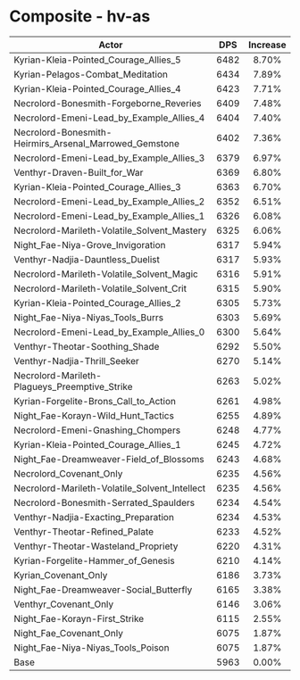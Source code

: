 # Composite - hv-as
| Actor | DPS | Increase |
|---|:---:|:---:|
|Kyrian-Kleia-Pointed_Courage_Allies_5|6482|8.70%|
|Kyrian-Pelagos-Combat_Meditation|6434|7.89%|
|Kyrian-Kleia-Pointed_Courage_Allies_4|6423|7.71%|
|Necrolord-Bonesmith-Forgeborne_Reveries|6409|7.48%|
|Necrolord-Emeni-Lead_by_Example_Allies_4|6404|7.40%|
|Necrolord-Bonesmith-Heirmirs_Arsenal_Marrowed_Gemstone|6402|7.36%|
|Necrolord-Emeni-Lead_by_Example_Allies_3|6379|6.97%|
|Venthyr-Draven-Built_for_War|6369|6.80%|
|Kyrian-Kleia-Pointed_Courage_Allies_3|6363|6.70%|
|Necrolord-Emeni-Lead_by_Example_Allies_2|6352|6.51%|
|Necrolord-Emeni-Lead_by_Example_Allies_1|6326|6.08%|
|Necrolord-Marileth-Volatile_Solvent_Mastery|6325|6.06%|
|Night_Fae-Niya-Grove_Invigoration|6317|5.94%|
|Venthyr-Nadjia-Dauntless_Duelist|6317|5.93%|
|Necrolord-Marileth-Volatile_Solvent_Magic|6316|5.91%|
|Necrolord-Marileth-Volatile_Solvent_Crit|6315|5.90%|
|Kyrian-Kleia-Pointed_Courage_Allies_2|6305|5.73%|
|Night_Fae-Niya-Niyas_Tools_Burrs|6303|5.69%|
|Necrolord-Emeni-Lead_by_Example_Allies_0|6300|5.64%|
|Venthyr-Theotar-Soothing_Shade|6292|5.50%|
|Venthyr-Nadjia-Thrill_Seeker|6270|5.14%|
|Necrolord-Marileth-Plagueys_Preemptive_Strike|6263|5.02%|
|Kyrian-Forgelite-Brons_Call_to_Action|6261|4.98%|
|Night_Fae-Korayn-Wild_Hunt_Tactics|6255|4.89%|
|Necrolord-Emeni-Gnashing_Chompers|6248|4.77%|
|Kyrian-Kleia-Pointed_Courage_Allies_1|6245|4.72%|
|Night_Fae-Dreamweaver-Field_of_Blossoms|6243|4.68%|
|Necrolord_Covenant_Only|6235|4.56%|
|Necrolord-Marileth-Volatile_Solvent_Intellect|6235|4.56%|
|Necrolord-Bonesmith-Serrated_Spaulders|6234|4.54%|
|Venthyr-Nadjia-Exacting_Preparation|6234|4.53%|
|Venthyr-Theotar-Refined_Palate|6233|4.52%|
|Venthyr-Theotar-Wasteland_Propriety|6220|4.31%|
|Kyrian-Forgelite-Hammer_of_Genesis|6210|4.14%|
|Kyrian_Covenant_Only|6186|3.73%|
|Night_Fae-Dreamweaver-Social_Butterfly|6165|3.38%|
|Venthyr_Covenant_Only|6146|3.06%|
|Night_Fae-Korayn-First_Strike|6115|2.55%|
|Night_Fae_Covenant_Only|6075|1.87%|
|Night_Fae-Niya-Niyas_Tools_Poison|6075|1.87%|
|Base|5963|0.00%|
